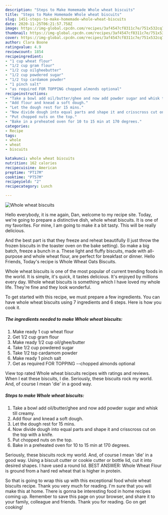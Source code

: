 ```yaml
---
description: "Steps to Make Homemade Whole wheat biscuits"
title: "Steps to Make Homemade Whole wheat biscuits"
slug: 1451-steps-to-make-homemade-whole-wheat-biscuits
date: 2020-11-25T06:21:57.758Z
image: https://img-global.cpcdn.com/recipes/3af4547cf8311c7e/751x532cq70/whole-wheat-biscuits-recipe-main-photo.jpg
thumbnail: https://img-global.cpcdn.com/recipes/3af4547cf8311c7e/751x532cq70/whole-wheat-biscuits-recipe-main-photo.jpg
cover: https://img-global.cpcdn.com/recipes/3af4547cf8311c7e/751x532cq70/whole-wheat-biscuits-recipe-main-photo.jpg
author: Clara Boone
ratingvalue: 4.9
reviewcount: 1854
recipeingredient:
- "1 cup wheat flour"
- "1/2 cup gram flour"
- "1/2 cup oilgheebutter"
- "1/2 cup powdered sugar"
- "1/2 tsp cardamom powder"
- "1 pinch salt"
- "as required FOR TOPPING chopped almonds optional"
recipeinstructions:
- "Take a bowl add oil/butter/ghee and now add powder sugar and whisk till creamy."
- "Add flour and knead a soft dough."
- "Let the dough rest for 15 mins."
- "Now divide dough into equal parts and shape it and crisscross cut on the top with a knife."
- "Put chopped nuts on the top."
- "Bake in a preheated oven for 10 to 15 min at 170 degrees."
categories:
- Recipe
tags:
- whole
- wheat
- biscuits

katakunci: whole wheat biscuits 
nutrition: 162 calories
recipecuisine: American
preptime: "PT17M"
cooktime: "PT57M"
recipeyield: "2"
recipecategory: Lunch

---
```



![Whole wheat biscuits](https://img-global.cpcdn.com/recipes/3af4547cf8311c7e/751x532cq70/whole-wheat-biscuits-recipe-main-photo.jpg)

Hello everybody, it is me again, Dan, welcome to my recipe site. Today, we're going to prepare a distinctive dish, whole wheat biscuits. It is one of my favorites. For mine, I am going to make it a bit tasty. This will be really delicious.

And the best part is that they freeze and reheat beautifully (I just throw the frozen biscuits in the toaster oven on the bake setting). So make a big batch, freeze a bunch in a. These light and fluffy biscuits, made with all-purpose and whole wheat flour, are perfect for breakfast or dinner. Hello Friends, Today&#39;s recipe is Whole Wheat Oats Biscuits.

Whole wheat biscuits is one of the most popular of current trending foods in the world. It is simple, it's quick, it tastes delicious. It's enjoyed by millions every day. Whole wheat biscuits is something which I have loved my whole life. They're fine and they look wonderful.


To get started with this recipe, we must prepare a few ingredients. You can have whole wheat biscuits using 7 ingredients and 6 steps. Here is how you cook it.

<!--inarticleads1-->

##### The ingredients needed to make Whole wheat biscuits:

1. Make ready 1 cup wheat flour
1. Get 1/2 cup gram flour
1. Make ready 1/2 cup oil/ghee/butter
1. Take 1/2 cup powdered sugar
1. Take 1/2 tsp cardamom powder
1. Make ready 1 pinch salt
1. Get as required FOR TOPPING --chopped almonds optional


View top rated Whole wheat biscuits recipes with ratings and reviews. When I eat these biscuits, I die. Seriously, these biscuits rock my world. And, of course I mean &#39;die&#39; in a good way. 

<!--inarticleads2-->

##### Steps to make Whole wheat biscuits:

1. Take a bowl add oil/butter/ghee and now add powder sugar and whisk till creamy.
1. Add flour and knead a soft dough.
1. Let the dough rest for 15 mins.
1. Now divide dough into equal parts and shape it and crisscross cut on the top with a knife.
1. Put chopped nuts on the top.
1. Bake in a preheated oven for 10 to 15 min at 170 degrees.


Seriously, these biscuits rock my world. And, of course I mean &#39;die&#39; in a good way. Using a biscuit cutter or cookie cutter or bottle lid, cut it into desired shapes. I have used a round lid. BEST ANSWER: Whole Wheat Flour is ground from a hard red wheat that is higher in protein. 

So that is going to wrap this up with this exceptional food whole wheat biscuits recipe. Thank you very much for reading. I'm sure that you will make this at home. There is gonna be interesting food in home recipes coming up. Remember to save this page on your browser, and share it to your family, colleague and friends. Thank you for reading. Go on get cooking!
